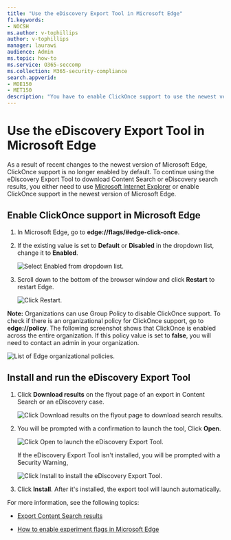 ```yaml
---
title: "Use the eDiscovery Export Tool in Microsoft Edge"
f1.keywords:
- NOCSH
ms.author: v-tophillips
author: v-tophillips
manager: laurawi
audience: Admin
ms.topic: how-to
ms.service: O365-seccomp
ms.collection: M365-security-compliance 
search.appverid: 
- MOE150
- MET150
description: "You have to enable ClickOnce support to use the newest version of Microsoft Edge to download search results from Content Search and eDiscovery in the security and compliance center."
---
```


# Use the eDiscovery Export Tool in Microsoft Edge

As a result of recent changes to the newest version of Microsoft Edge, ClickOnce support is no longer enabled by default. To continue using the eDiscovery Export Tool to download Content Search or eDiscovery search results, you either need to use [Microsoft Internet Explorer](https://support.microsoft.com/help/17621/internet-explorer-downloads) or enable ClickOnce support in the newest version of Microsoft Edge.

## Enable ClickOnce support in Microsoft Edge

1. In Microsoft Edge, go to **edge://flags/#edge-click-once**.

2. If the existing value is set to **Default** or **Disabled** in the dropdown list, change it to **Enabled**.

   ![Select Enabled from dropdown list.](../media/ClickOnceimage1.png)

3. Scroll down to the bottom of the browser window and click **Restart** to restart Edge.

   ![Click Restart.](../media/ClickOnceimage2.png)

**Note:** Organizations can use Group Policy to disable ClickOnce support. To check if there is an organizational policy for ClickOnce support, go to **edge://policy**. The following screenshot shows that ClickOnce is enabled across the entire organization. If this policy value is set to **false**, you will need to contact an admin in your organization.

![List of Edge organizational policies.](../media/ClickOnceimage3.png)

## Install and run the eDiscovery Export Tool

1. Click **Download results** on the flyout page of an export in Content Search or an eDiscovery case.

   ![Click Download results on the flyout page to download search results.](../media/ClickOnceExport1.png)

2. You will be prompted with a confirmation to launch the tool, Click **Open**.

   ![Click Open to launch the eDiscovery Export Tool.](../media/ClickOnceimage4.png)

   If the eDiscovery Export Tool isn't installed, you will be prompted with a Security Warning, 

   ![Click Install to install the eDiscovery Export Tool.](../media/ClickOnceimage5.png)

3. Click **Install**. After it's installed, the export tool will launch automatically.

For more information, see the following topics:

- [Export Content Search results](export-search-results.md)

- [How to enable experiment flags in Microsoft Edge](https://microsoftedgesupport.microsoft.com/hc/articles/360034075294-How-to-enable-experiment-flags-in-Microsoft-Edge-Insider-channels)

